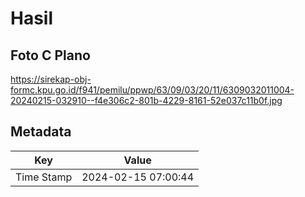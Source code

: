 # Hasil

## Foto C Plano

https://sirekap-obj-formc.kpu.go.id/f941/pemilu/ppwp/63/09/03/20/11/6309032011004-20240215-032910--f4e306c2-801b-4229-8161-52e037c11b0f.jpg


## Metadata

| Key        | Value               |
| ---------- | ------------------- |
| Time Stamp | 2024-02-15 07:00:44 |



